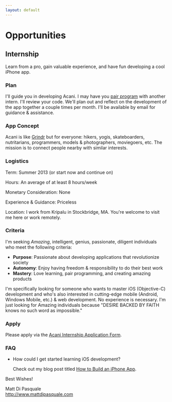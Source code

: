 ```yaml
---
layout: default
---
```


# Opportunities

## Internship

Learn from a pro, gain valuable experience, and have fun developing a cool iPhone app.


### Plan

I'll guide you in developing Acani. I may have you [pair program](http://j.mp/cuq3vn) with another intern. I'll review your code. We'll plan out and reflect on the development of the app together a couple times per month. I'll be available by email for guidance & assistance.


### App Concept

Acani is like [Grindr](http://grindr.com/) but for everyone: hikers, yogis, skateboarders, nutritarians, programmers, models & photographers, moviegoers, etc. The mission is to connect people nearby with similar interests.


### Logistics

Term: Summer 2013 (or start now and continue on)

Hours: An average of at least 8 hours/week

Monetary Consideration: None

Experience & Guidance: Priceless

Location: I work from Kripalu in Stockbridge, MA. You're welcome to visit me here or work remotely.


### Criteria

I'm seeking *Amazing*, intelligent, genius, passionate, diligent individuals who meet the following criteria:

- **Purpose**: Passionate about developing applications that revolutionize society
- **Autonomy**: Enjoy having freedom & responsibility to do their best work
- **Mastery**: Love learning, pair programming, and creating amazing products

I'm specifically looking for someone who wants to master iOS (Objective-C) development and who's also interested in cutting-edge mobile (Android, Windows Mobile, etc.) & web development. No experience is necessary. I'm just looking for Amazing individuals because "DESIRE BACKED BY FAITH knows no such word as impossible."


### Apply

Please apply via the [Acani Internship Application Form][10].


### FAQ
  
* How could I get started learning iOS development?
  
    Check out my blog post titled [How to Build an iPhone App][9].


Best Wishes!

Matt Di Pasquale  
<http://www.mattdipasquale.com>  


[1]: https://venmo.com/info/jobs
[2]: http://developer.apple.com/xcode/
[3]: http://cocoasamurai.blogspot.com/2008/02/complete-xcode-keyboard-shortcut-list.html
[4]: http://stackoverflow.com/questions/1402174/what-is-your-favorite-xcode-keyboard-shortcut
[5]: http://library.nu/
[6]: http://itunes.apple.com/us/app/xcode/id422352214
[7]: http://developer.apple.com/programs/
[8]: http://stackoverflow.com/
[9]: http://www.mattdipasquale.com/blog/2013/03/16/how-to-build-an-iphone-app/
[10]: http://mattdipasquale.wufoo.com/forms/acani-internship-application-form/
